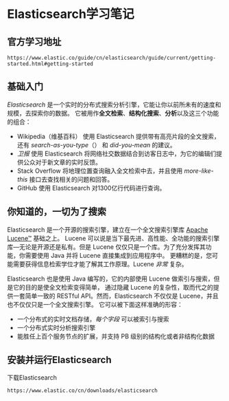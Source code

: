 # Elasticsearch学习笔记

## 官方学习地址

```http
https://www.elastic.co/guide/cn/elasticsearch/guide/current/getting-started.html#getting-started
```

## 基础入门

*Elasticsearch* 是一个实时的分布式搜索分析引擎，它能让你以前所未有的速度和规模，去探索你的数据。 它被用作**全文检索**、**结构化搜索**、**分析**以及这三个功能的组合：

- Wikipedia（维基百科） 使用 Elasticsearch 提供带有高亮片段的全文搜索，还有 *search-as-you-type*（） 和 *did-you-mean* 的建议。
- *卫报* 使用 Elasticsearch 将网络社交数据结合到访客日志中，为它的编辑们提供公众对于新文章的实时反馈。
- Stack Overflow 将地理位置查询融入全文检索中去，并且使用 *more-like-this* 接口去查找相关的问题和回答。
- GitHub 使用 Elasticsearch 对1300亿行代码进行查询。

## 你知道的，一切为了搜索

Elasticsearch 是一个开源的搜索引擎，建立在一个全文搜索引擎库 [Apache Lucene™](https://lucene.apache.org/core/) 基础之上。 Lucene 可以说是当下最先进、高性能、全功能的搜索引擎库—无论是开源还是私有。但是 Lucene 仅仅只是一个库。为了充分发挥其功能，你需要使用 Java 并将 Lucene 直接集成到应用程序中。 更糟糕的是，您可能需要获得信息检索学位才能了解其工作原理。Lucene *非常* 复杂。

Elasticsearch 也是使用 Java 编写的，它的内部使用 Lucene 做索引与搜索，但是它的目的是使全文检索变得简单， 通过隐藏 Lucene 的复杂性，取而代之的提供一套简单一致的 RESTful API。然而，Elasticsearch 不仅仅是 Lucene，并且也不仅仅只是一个全文搜索引擎。 它可以被下面这样准确的形容：

- 一个分布式的实时文档存储，*每个字段* 可以被索引与搜索
- 一个分布式实时分析搜索引擎
- 能胜任上百个服务节点的扩展，并支持 PB 级别的结构化或者非结构化数据

## 安装并运行Elasticsearch

下载Elasticsearch

```http
https://www.elastic.co/cn/downloads/elasticsearch
```

